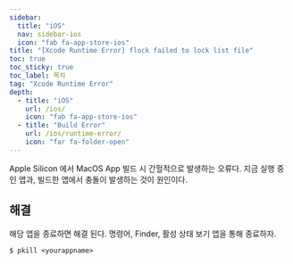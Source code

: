 ```yaml
---
sidebar:
  title: "iOS"
  nav: sidebar-ios
  icon: "fab fa-app-store-ios"
title: "[Xcode Runtime Error] flock failed to lock list file"
toc: true
toc_sticky: true
toc_label: 목차
tag: "Xcode Runtime Error"
depth:
  - title: "iOS"
    url: /ios/
    icon: "fab fa-app-store-ios"
  - title: "Build Error"
    url: /ios/runtime-error/
    icon: "far fa-folder-open"
---
```

Apple Silicon 에서 MacOS App 빌드 시 간헐적으로 발생하는 오류다. 지금 실행 중인 앱과, 빌드한 앱에서 충돌이 발생하는 것이 원인이다.

## 해결
해당 앱을 종료하면 해결 된다. 명령어, Finder, 활성 상태 보기 앱을 통해 종료하자.

```
$ pkill <yourappname>
```
